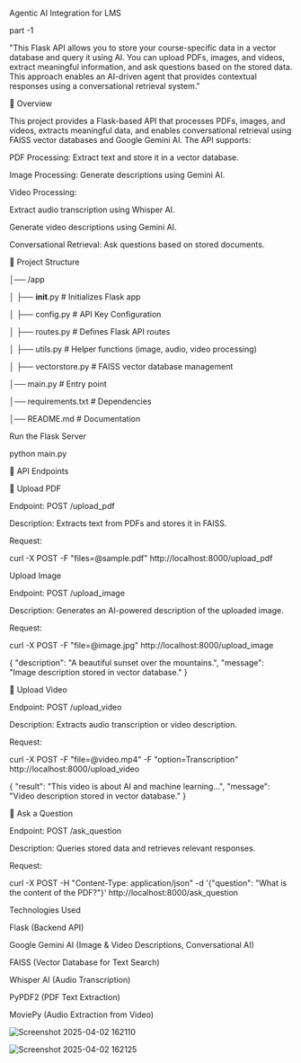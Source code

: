 Agentic AI Integration for LMS

part -1 

"This Flask API allows you to store your course-specific data in a vector database and query it using AI. You can upload PDFs, images, and videos, extract meaningful information, and ask questions based on the stored data. This approach enables an AI-driven agent that provides contextual responses using a conversational retrieval system."


🚀 Overview

This project provides a Flask-based API that processes PDFs, images, and videos, extracts meaningful data, and enables conversational retrieval using FAISS vector databases and Google Gemini AI. The API supports:

PDF Processing: Extract text and store it in a vector database.

Image Processing: Generate descriptions using Gemini AI.

Video Processing:

Extract audio transcription using Whisper AI.

Generate video descriptions using Gemini AI.

Conversational Retrieval: Ask questions based on stored documents.

📂 Project Structure

│── /app

│   ├── __init__.py          # Initializes Flask app

│   ├── config.py            # API Key Configuration


│   ├── routes.py            # Defines Flask API routes

│   ├── utils.py             # Helper functions (image, audio, video processing)

│   ├── vectorstore.py       # FAISS vector database management

│── main.py                  # Entry point

│── requirements.txt         # Dependencies

│── README.md                # Documentation

Run the Flask Server

python main.py

📌 API Endpoints

🔹 Upload PDF

Endpoint: POST /upload_pdf

Description: Extracts text from PDFs and stores it in FAISS.

Request:

curl -X POST -F "files=@sample.pdf" http://localhost:8000/upload_pdf

Upload Image

Endpoint: POST /upload_image

Description: Generates an AI-powered description of the uploaded image.

Request:

curl -X POST -F "file=@image.jpg" http://localhost:8000/upload_image



{
  "description": "A beautiful sunset over the mountains.",
  "message": "Image description stored in vector database."
}

🔹 Upload Video

Endpoint: POST /upload_video

Description: Extracts audio transcription or video description.

Request:

curl -X POST -F "file=@video.mp4" -F "option=Transcription" http://localhost:8000/upload_video



{
  "result": "This video is about AI and machine learning...",
  "message": "Video description stored in vector database."
}

🔹 Ask a Question

Endpoint: POST /ask_question

Description: Queries stored data and retrieves relevant responses.

Request:

curl -X POST -H "Content-Type: application/json" -d '{"question": "What is the content of the PDF?"}' http://localhost:8000/ask_question

 Technologies Used

Flask (Backend API)

Google Gemini AI (Image & Video Descriptions, Conversational AI)

FAISS (Vector Database for Text Search)

Whisper AI (Audio Transcription)

PyPDF2 (PDF Text Extraction)

MoviePy (Audio Extraction from Video)



![Screenshot 2025-04-02 162110](https://github.com/user-attachments/assets/f82d9086-dceb-49e8-aa95-07bf1e836765)

![Screenshot 2025-04-02 162125](https://github.com/user-attachments/assets/cf786026-9229-4614-9c66-cde80485410c)

